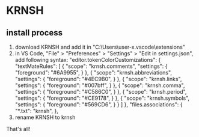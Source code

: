 # KRNSH

## install process

1. download KRNSH and add it in "C:\Users\user-x\.vscode\extensions"
2. in VS Code, "File" > "Preferences" > "Settings" > "Edit in settings.json", add following syntax:
    "editor.tokenColorCustomizations": {
        "textMateRules": [
            {
                "scope": "krnsh.comments",
                "settings": {
                    "foreground": "#6A9955",
                }
            },
            {
                "scope": "krnsh.abbreviations",
                "settings": {
                    "foreground": "#4EC9B0",
                }
            },
            {
                "scope": "krnsh.links",
                "settings": {
                    "foreground": "#007bff",
                }
            },
            {
                "scope": "krnsh.comma",
                "settings": {
                    "foreground": "#C586C0",
                }
            },
            {
                "scope": "krnsh.period",
                "settings": {
                    "foreground": "#CE9178",
                }
            },
            {
                "scope": "krnsh.symbols",
                "settings": {
                    "foreground": "#569CD6",
                }
            }
        ]
    },
    "files.associations": {
        "*.txt": "krnsh",
    },
3. rename KRNSH to krnsh

That's all!
